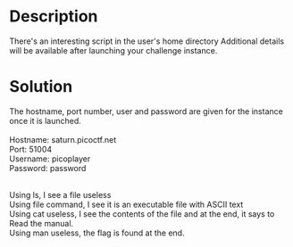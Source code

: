 # Description<br>
There's an interesting script in the user's home directory
Additional details will be available after launching your challenge instance.
<br>
# Solution<br>
The hostname, port number, user and password are given for the instance once it is launched.<br><br>
Hostname: saturn.picoctf.net<br>
Port:     51004<br>
Username: picoplayer<br>
Password: password<br><br>

Using ls, I see a file useless<br>
Using file command, I see it is an executable file with ASCII text<br>
Using cat useless, I see the contents of the file and at the end, it says to Read the manual.<br>
Using man useless, the flag is found at the end.<br>
